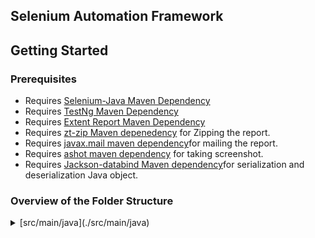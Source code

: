 ## Selenium Automation Framework

## Getting Started

### Prerequisites

- Requires [Selenium-Java Maven Dependency](https://mvnrepository.com/artifact/org.seleniumhq.selenium/selenium-java)
- Requires [TestNg Maven Dependency](https://mvnrepository.com/artifact/org.testng/testng)
- Requires [Extent Report Maven Dependency](https://mvnrepository.com/artifact/com.aventstack/extentreports)
- Requires [zt-zip Maven depenedency](https://mvnrepository.com/artifact/org.zeroturnaround/zt-zip) for Zipping the report.
- Requires [javax.mail maven dependency](https://mvnrepository.com/artifact/com.sun.mail/javax.mail)for mailing the report.
- Requires [ashot maven dependency](https://mvnrepository.com/artifact/ru.yandex.qatools.ashot/ashot) for taking screenshot.
- Requires [Jackson-databind Maven dependency](https://mvnrepository.com/artifact/com.fasterxml.jackson.core/jackson-databind)for serialization and deserialization Java object.
 
 
 ### Overview of the Folder Structure
 
<details>
<summary>[src/main/java](./src/main/java)</summary>

* org.selenium.annotations
	- `FrameworkAnnotations.java :`
	```bash
	In this Java Interface, this is a custom annotation that allows you to tag test methods with metadata such as the author and category.
    It contains two elements:
    - `AuthorType[] author();` → Specifies the author(s) of the test case.
    - `CategoryType[] category();` → Specifies the category of the test case (e.g., Smoke, Regression).
    
    We have Used 2 Annotations : 
    - `@Retention(RetentionPolicy.RUNTIME)` :This specifies that the annotation should be retained at runtime and be available for reflection.In your case, this means that the FrameworkAnnotation can be accessed at runtime using Java Reflection API, which is useful for dynamically handling test cases.
    - `@Target(ElementType.METHOD)` : This means that the annotation can only be applied to methods. In a Selenium project, this typically means test methods in a test class.
	```

</details>
